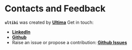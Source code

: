 # Contacts and Feedback

**`ultibi`** was created by **[Ultima](https://ultimabi.uk/)**
Get in touch:
- **[LinkedIn](https://www.linkedin.com/company/91718551)**
- **[Github](https://github.com/ultima-ib/ultibi-frtb-book)**
- Raise an issue or propose a contribution: **[Github Issues](https://github.com/ultima-ib/ultibi-frtb-book/issues)**